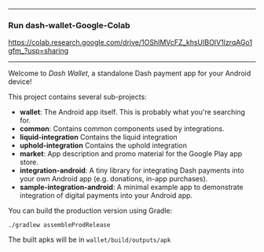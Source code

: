 -------------------------
### Run dash-wallet-Google-Colab

https://colab.research.google.com/drive/1OShIMVcFZ_khsUIBOIV1lzrqAGo1gfm_?usp=sharing

-------------------------

Welcome to _Dash Wallet_, a standalone Dash payment app for your Android device!

This project contains several sub-projects:

 * __wallet__:
     The Android app itself. This is probably what you're searching for.
 * __common__:
     Contains common components used by integrations.
 * __liquid-integration__
     Contains the liquid integration 
 * __uphold-integration__
     Contains the uphold integration
 * __market__:
     App description and promo material for the Google Play app store.
 * __integration-android__:
      A tiny library for integrating Dash payments into your own Android app
     (e.g. donations, in-app purchases).
 * __sample-integration-android__:
     A minimal example app to demonstrate integration of digital payments into
     your Android app.

You can build the production version using Gradle:

`./gradlew assembleProdRelease`

The built apks will be in `wallet/build/outputs/apk`


